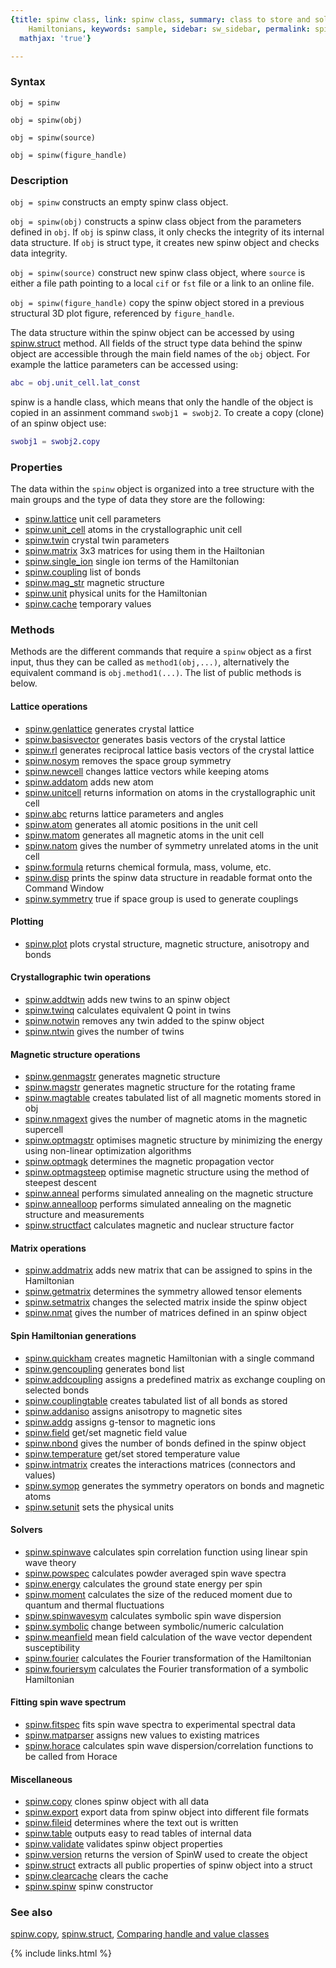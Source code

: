 ```yaml
---
{title: spinw class, link: spinw class, summary: class to store and solve magnetic
    Hamiltonians, keywords: sample, sidebar: sw_sidebar, permalink: spinw.html, folder: spinw,
  mathjax: 'true'}

---
```

 
### Syntax
 
`obj = spinw`
 
`obj = spinw(obj)`
 
`obj = spinw(source)`
 
`obj = spinw(figure_handle)`
 
### Description
 
`obj = spinw` constructs an empty spinw class object.
 
`obj = spinw(obj)` constructs a spinw class object from the
parameters defined in `obj`. If `obj` is spinw class, it only checks
the integrity of its internal data structure. If `obj` is struct
type, it creates new spinw object and checks data integrity.
 
`obj = spinw(source)` construct new spinw class object, where
`source` is either a file path pointing to a local `cif` or `fst`
file or a link to an online file.
 
`obj = spinw(figure_handle)` copy the spinw object stored in a
previous structural 3D plot figure, referenced by `figure_handle`.
 
 
The data structure within the spinw object can be accessed by using
[spinw.struct](spinw_struct.html) method. All fields of the struct type data behind the
spinw object are accessible through the main field names of the `obj`
object. For example the lattice parameters can be accessed using:
 
```matlab
abc = obj.unit_cell.lat_const
```
 
spinw is a handle class, which means that only the handle of the
object is copied in an assinment command `swobj1 = swobj2`. To create
a copy (clone) of an spinw object use:
 
```matlab
swobj1 = swobj2.copy
```
 
### Properties
 
The data within the `spinw` object is organized into a tree structure
with the main groups and the type of data they store are the
following:
 
* [spinw.lattice](spinw_lattice.html) unit cell parameters
* [spinw.unit_cell](spinw_unit_cell.html) atoms in the crystallographic unit cell
* [spinw.twin](spinw_twin.html) crystal twin parameters
* [spinw.matrix](spinw_matrix.html) 3x3 matrices for using them in the Hailtonian
* [spinw.single_ion](spinw_single_ion.html) single ion terms of the Hamiltonian
* [spinw.coupling](spinw_coupling.html) list of bonds
* [spinw.mag_str](spinw_mag_str.html) magnetic structure
* [spinw.unit](spinw_unit.html) physical units for the Hamiltonian
* [spinw.cache](spinw_cache.html) temporary values
 
### Methods
 
Methods are the different commands that require a `spinw` object as a
first input, thus they can be called as `method1(obj,...)`,
alternatively the equivalent command is `obj.method1(...)`. The list
of public methods is below.
 
#### Lattice operations
 
* [spinw.genlattice](spinw_genlattice.html) generates crystal lattice
* [spinw.basisvector](spinw_basisvector.html) generates basis vectors of the crystal lattice
* [spinw.rl](spinw_rl.html) generates reciprocal lattice basis vectors of the crystal lattice
* [spinw.nosym](spinw_nosym.html) removes the space group symmetry
* [spinw.newcell](spinw_newcell.html) changes lattice vectors while keeping atoms
* [spinw.addatom](spinw_addatom.html) adds new atom
* [spinw.unitcell](spinw_unitcell.html) returns information on atoms in the crystallographic unit cell
* [spinw.abc](spinw_abc.html) returns lattice parameters and angles
* [spinw.atom](spinw_atom.html) generates all atomic positions in the unit cell
* [spinw.matom](spinw_matom.html) generates all magnetic atoms in the unit cell
* [spinw.natom](spinw_natom.html) gives the number of symmetry unrelated atoms in the unit cell
* [spinw.formula](spinw_formula.html) returns chemical formula, mass, volume, etc.
* [spinw.disp](spinw_disp.html) prints the spinw data structure in readable format onto the Command Window
* [spinw.symmetry](spinw_symmetry.html) true if space group is used to generate couplings
    
#### Plotting
 
* [spinw.plot](spinw_plot.html) plots crystal structure, magnetic structure, anisotropy and bonds
 
#### Crystallographic twin operations
 
* [spinw.addtwin](spinw_addtwin.html) adds new twins to an spinw object
* [spinw.twinq](spinw_twinq.html) calculates equivalent Q point in twins
* [spinw.notwin](spinw_notwin.html) removes any twin added to the spinw object
* [spinw.ntwin](spinw_ntwin.html) gives the number of twins
 
#### Magnetic structure operations
 
* [spinw.genmagstr](spinw_genmagstr.html) generates magnetic structure
* [spinw.magstr](spinw_magstr.html) generates magnetic structure for the rotating frame
* [spinw.magtable](spinw_magtable.html) creates tabulated list of all magnetic moments stored in obj
* [spinw.nmagext](spinw_nmagext.html) gives the number of magnetic atoms in the magnetic supercell
* [spinw.optmagstr](spinw_optmagstr.html) optimises magnetic structure by minimizing the energy using non-linear optimization algorithms
* [spinw.optmagk](spinw_optmagk.html) determines the magnetic propagation vector
* [spinw.optmagsteep](spinw_optmagsteep.html) optimise magnetic structure using the method of steepest descent
* [spinw.anneal](spinw_anneal.html) performs simulated annealing on the magnetic structure
* [spinw.annealloop](spinw_annealloop.html) performs simulated annealing on the magnetic structure and measurements
* [spinw.structfact](spinw_structfact.html) calculates magnetic and nuclear structure factor
    
#### Matrix operations
 
* [spinw.addmatrix](spinw_addmatrix.html) adds new matrix that can be assigned to spins in the Hamiltonian
* [spinw.getmatrix](spinw_getmatrix.html) determines the symmetry allowed tensor elements
* [spinw.setmatrix](spinw_setmatrix.html) changes the selected matrix inside the spinw object
* [spinw.nmat](spinw_nmat.html) gives the number of matrices defined in an spinw object
    
#### Spin Hamiltonian generations
 
* [spinw.quickham](spinw_quickham.html) creates magnetic Hamiltonian with a single command
* [spinw.gencoupling](spinw_gencoupling.html) generates bond list
* [spinw.addcoupling](spinw_addcoupling.html) assigns a predefined matrix as exchange coupling on selected bonds
* [spinw.couplingtable](spinw_couplingtable.html) creates tabulated list of all bonds as stored
* [spinw.addaniso](spinw_addaniso.html) assigns anisotropy to magnetic sites
* [spinw.addg](spinw_addg.html) assigns g-tensor to magnetic ions
* [spinw.field](spinw_field.html) get/set magnetic field value
* [spinw.nbond](spinw_nbond.html) gives the number of bonds defined in the spinw object
* [spinw.temperature](spinw_temperature.html) get/set stored temperature value
* [spinw.intmatrix](spinw_intmatrix.html) creates the interactions matrices (connectors and values)
* [spinw.symop](spinw_symop.html) generates the symmetry operators on bonds and magnetic atoms
* [spinw.setunit](spinw_setunit.html) sets the physical units
    
#### Solvers
 
* [spinw.spinwave](spinw_spinwave.html) calculates spin correlation function using linear spin wave theory
* [spinw.powspec](spinw_powspec.html) calculates powder averaged spin wave spectra
* [spinw.energy](spinw_energy.html) calculates the ground state energy per spin
* [spinw.moment](spinw_moment.html) calculates the size of the reduced moment due to quantum and thermal fluctuations
* [spinw.spinwavesym](spinw_spinwavesym.html) calculates symbolic spin wave dispersion
* [spinw.symbolic](spinw_symbolic.html) change between symbolic/numeric calculation
* [spinw.meanfield](spinw_meanfield.html) mean field calculation of the wave vector dependent susceptibility
* [spinw.fourier](spinw_fourier.html) calculates the Fourier transformation of the Hamiltonian
* [spinw.fouriersym](spinw_fouriersym.html) calculates the Fourier transformation of a symbolic Hamiltonian
 
#### Fitting spin wave spectrum
 
* [spinw.fitspec](spinw_fitspec.html) fits spin wave spectra to experimental spectral data
* [spinw.matparser](spinw_matparser.html) assigns new values to existing matrices
* [spinw.horace](spinw_horace.html) calculates spin wave dispersion/correlation functions to be called from Horace
    
#### Miscellaneous
 
* [spinw.copy](spinw_copy.html) clones spinw object with all data
* [spinw.export](spinw_export.html) export data from spinw object into different file formats
* [spinw.fileid](spinw_fileid.html) determines where the text out is written
* [spinw.table](spinw_table.html) outputs easy to read tables of internal data
* [spinw.validate](spinw_validate.html) validates spinw object properties
* [spinw.version](spinw_version.html) returns the version of SpinW used to create the object
* [spinw.struct](spinw_struct.html) extracts all public properties of spinw object into a struct
* [spinw.clearcache](spinw_clearcache.html) clears the cache
* [spinw.spinw](spinw_spinw.html) spinw constructor
 
### See also
 
[spinw.copy](spinw_copy.html), [spinw.struct](spinw_struct.html), [Comparing handle and value classes](https://www.google.ch/url?sa=t&rct=j&q=&esrc=s&source=web&cd=3&ved=0ahUKEwjCvbbctqTWAhVBblAKHQxnAnIQFggyMAI&url=https%3A%2F%2Fwww.mathworks.com%2Fhelp%2Fmatlab%2Fmatlab_oop%2Fcomparing-handle-and-value-classes.html&usg=AFQjCNFoN4qQdn6rPXKWkQ7aoog9G-nHgA)
 

{% include links.html %}
